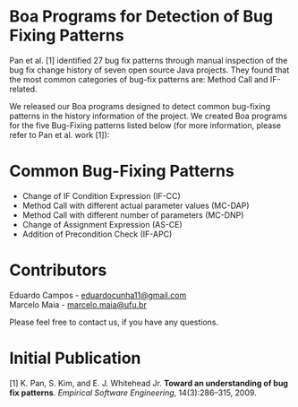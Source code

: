 # Boa Programs for Detection of Bug Fixing Patterns 

Pan et al. [1] identified 27 bug fix patterns through manual inspection of the bug fix change history of seven open source Java projects. They found that the most common categories of bug-fix patterns are: Method Call and IF-related. 

We released our Boa programs designed to detect common bug-fixing patterns in the history information of the project.
We created Boa programs for the five Bug-Fixing patterns listed below (for more information, please refer to Pan et al. work [1]):

# Common Bug-Fixing Patterns

- Change of IF Condition Expression (IF-CC) <br>
- Method Call with different actual parameter values (MC-DAP) <br>
- Method Call with different number of parameters (MC-DNP) <br>
- Change of Assignment Expression (AS-CE) <br>
- Addition of Precondition Check (IF-APC) <br>

# Contributors

Eduardo Campos - eduardocunha11@gmail.com <br>
Marcelo Maia - marcelo.maia@ufu.br <br> 

Please feel free to contact us, if you have any questions.

# Initial Publication

[1] K. Pan, S. Kim, and E. J. Whitehead Jr. <b>Toward an understanding of bug fix patterns</b>. 
<i>Empirical Software Engineering</i>, 14(3):286–315, 2009.
